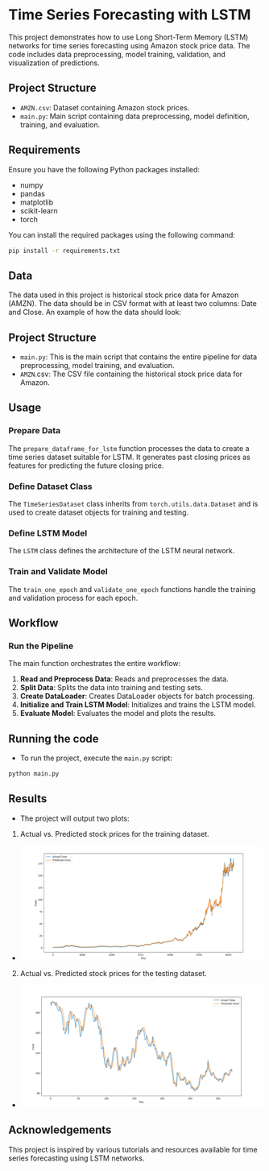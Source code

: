 # Time Series Forecasting with LSTM

This project demonstrates how to use Long Short-Term Memory (LSTM) networks for time series forecasting using Amazon stock price data. The code includes data preprocessing, model training, validation, and visualization of predictions.

## Project Structure

- `AMZN.csv`: Dataset containing Amazon stock prices.
- `main.py`: Main script containing data preprocessing, model definition, training, and evaluation.

## Requirements

Ensure you have the following Python packages installed:

- numpy
- pandas
- matplotlib
- scikit-learn
- torch

You can install the required packages using the following command:

```sh
pip install -r requirements.txt
```

## Data

The data used in this project is historical stock price data for Amazon (AMZN). The data should be in CSV format with at least two columns: Date and Close. An example of how the data should look:


## Project Structure

- `main.py`: This is the main script that contains the entire pipeline for data preprocessing, model training, and evaluation.
- `AMZN`.csv: The CSV file containing the historical stock price data for Amazon.

## Usage

### Prepare Data

The `prepare_dataframe_for_lstm` function processes the data to create a time series dataset suitable for LSTM. It generates past closing prices as features for predicting the future closing price.

### Define Dataset Class

The `TimeSeriesDataset` class inherits from `torch.utils.data.Dataset` and is used to create dataset objects for training and testing.

### Define LSTM Model

The `LSTM` class defines the architecture of the LSTM neural network.

### Train and Validate Model

The `train_one_epoch` and `validate_one_epoch` functions handle the training and validation process for each epoch.

## Workflow

### Run the Pipeline

The main function orchestrates the entire workflow:

1. **Read and Preprocess Data**: Reads and preprocesses the data.
2. **Split Data**: Splits the data into training and testing sets.
3. **Create DataLoader**: Creates DataLoader objects for batch processing.
4. **Initialize and Train LSTM Model**: Initializes and trains the LSTM model.
5. **Evaluate Model**: Evaluates the model and plots the results.

## Running the code
- To run the project, execute the `main.py` script:

```sh
python main.py
```

## Results
- The project will output two plots:
1. Actual vs. Predicted stock prices for the training dataset.
- ![image](https://github.com/saurav-dhait/stock_price_prediction_lstm/blob/main/img/1.png)
2. Actual vs. Predicted stock prices for the testing dataset.
- ![image](https://github.com/saurav-dhait/stock_price_prediction_lstm/blob/main/img/2.png)
## Acknowledgements
This project is inspired by various tutorials and resources available for time series forecasting using LSTM networks.